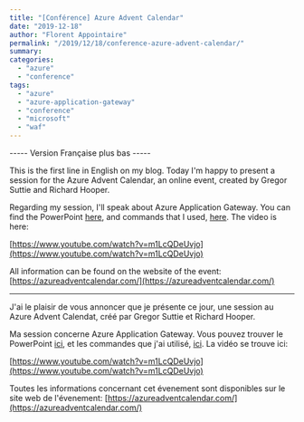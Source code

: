 ```yaml
---
title: "[Conférence] Azure Advent Calendar"
date: "2019-12-18"
author: "Florent Appointaire"
permalink: "/2019/12/18/conference-azure-advent-calendar/"
summary:
categories: 
  - "azure"
  - "conference"
tags: 
  - "azure"
  - "azure-application-gateway"
  - "conference"
  - "microsoft"
  - "waf"
---
```

\----- Version Française plus bas -----

This is the first line in English on my blog. Today I'm happy to present a session for the Azure Advent Calendar, an online event, created by Gregor Suttie and Richard Hooper.

Regarding my session, I'll speak about Azure Application Gateway. You can find the PowerPoint [here](https://cloudyjourney.fr/wp-content/uploads/2019/10/AzureAppGateway.pptx), and commands that I used, [here](https://cloudyjourney.fr/wp-content/uploads/2019/10/Script_App_Gateway.txt). The video is here:

[https://www.youtube.com/watch?v=m1LcQDeUvjo](https://www.youtube.com/watch?v=m1LcQDeUvjo)

All information can be found on the website of the event: [https://azureadventcalendar.com/](https://azureadventcalendar.com/)

* * *

J'ai le plaisir de vous annoncer que je présente ce jour, une session au Azure Advent Calendat, créé par Gregor Suttie et Richard Hooper.

Ma session concerne Azure Application Gateway. Vous pouvez trouver le PowerPoint [ici](https://cloudyjourney.fr/wp-content/uploads/2019/10/AzureAppGateway.pptx), et les commandes que j'ai utilisé, [ici](https://cloudyjourney.fr/wp-content/uploads/2019/10/Script_App_Gateway.txt). La vidéo se trouve ici:

[https://www.youtube.com/watch?v=m1LcQDeUvjo](https://www.youtube.com/watch?v=m1LcQDeUvjo)

Toutes les informations concernant cet évenement sont disponibles sur le site web de l'évenement: [https://azureadventcalendar.com/](https://azureadventcalendar.com/)
